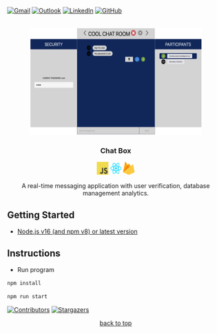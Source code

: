 <!-- contact shields -->
[gmail-shield]: https://img.shields.io/badge/Gmail-D14836?style=for-the-badge&logo=gmail&logoColor=white
[gmail-url]: mailto:theivikaran.jathurshan@gmail.com
[outlook-shield]: https://img.shields.io/badge/Microsoft_Outlook-0078D4?style=for-the-badge&logo=microsoft-outlook&logoColor=white
[outlook-url]: mailto:jtheiv@outlook.com
[linkedin-shield]: https://img.shields.io/badge/LinkedIn-0077B5?style=for-the-badge&logo=linkedin&logoColor=white
[linkedin-url]: https://linkedin.com/in/jathurshan-t
[github-shield]: https://img.shields.io/badge/GitHub-8631A9?style=for-the-badge&logo=github&logoColor=white
[github-url]: https://github.com/jath-git?tab=repositories

<!-- project summary shields -->
[contributors-shield]: https://img.shields.io/github/contributors/jath-git/chatbox.svg?style=for-the-badge
[contributors-url]: https://github.com/jath-git/chatbox/graphs/contributors
[stars-shield]: https://img.shields.io/github/stars/jath-git/chatbox.svg?style=for-the-badge
[stars-url]: https://github.com/jath-git/chatbox/stargazers

<!-- programming language shields -->
[python-shield]: https://img.shields.io/badge/Python-3776AB?style=for-the-badge&logo=python&logoColor=white
[javascript-shield]: https://img.shields.io/badge/JavaScript-F7DF1E?style=for-the-badge&logo=javascript&logoColor=black
[c++-shield]: https://img.shields.io/badge/C%2B%2B-00599C?style=for-the-badge&logo=c%2B%2B&logoColor=white
[c#-shield]: https://img.shields.io/badge/C%23-239120?style=for-the-badge&logo=c-sharp&logoColor=white
[html-shield]: https://img.shields.io/badge/HTML5-E34F26?style=for-the-badge&logo=html5&logoColor=white
[css-shield]: https://img.shields.io/badge/CSS3-1572B6?style=for-the-badge&logo=css3&logoColor=white

<!-- start document -->
<div id="start"></div>

<!-- contact info -->
[![Gmail][gmail-shield]][gmail-url]
[![Outlook][outlook-shield]][outlook-url]
[![LinkedIn][linkedin-shield]][linkedin-url]
[![GitHub][github-shield]][github-url]

<!-- project overview -->
<br />
<div align="center">
  <!-- project image -->
  <a href="https://github.com/jath-git/chatbox">
    <img src="readme/chatbox.png" alt="project-thumbnail" width="400" height="250">
  </a>

  <h3>Chat Box</h3>
  <!-- languages used in project -->
  <div>
    <img alt="skill-thumbnail" width="27px" height="30px" src="./readme/javascript.png" />
    <img alt="skill-thumbnail" width="27px" height="30px" src="./readme/react.png" />
    <img alt="skill-thumbnail" width="27px" height="30px" src="./readme/firebase.png" />
  </div>
  <!-- project description -->
    <p>
      A real-time messaging application with user verification, database management analytics.
    <br />
    </p>
</div>

## Getting Started
* [Node.js v16 (and npm v8) or latest version](https://nodejs.org/en/download/)

## Instructions
* Run program
```sh
npm install
```
```sh
npm run start
```

<!-- project summary -->
[![Contributors][contributors-shield]][contributors-url]
[![Stargazers][stars-shield]][stars-url]
<p align="center"><a href="#start">back to top</a></p>